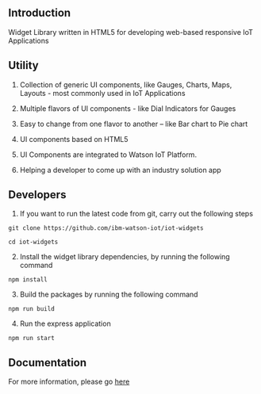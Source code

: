 ## Introduction

Widget Library written in HTML5 for developing web-based responsive IoT Applications   


## Utility   
1. Collection of generic UI components, like Gauges, Charts, Maps, Layouts - most commonly used in IoT Applications  

2. Multiple flavors of UI components - like Dial Indicators for Gauges  

3. Easy to change from one flavor to another – like Bar chart to Pie chart  

4. UI components based on HTML5

5. UI Components are integrated to Watson IoT Platform.  

6. Helping a developer to come up with an industry solution app   


## Developers

  1. If you want to run the latest code from git, carry out the following steps  
  <pre><code>git clone https://github.com/ibm-watson-iot/iot-widgets</code></pre>   
  <pre><code>cd iot-widgets</code></pre>

  2. Install the widget library dependencies, by running the following command    
  <pre><code>npm install</code></pre>

  3. Build the packages by running the following command   
  <pre><code>npm run build</code></pre>

  4. Run the express application   
  <pre><code>npm run start</code></pre>

## Documentation

For more information, please go [here](./SUMMARY.md)
